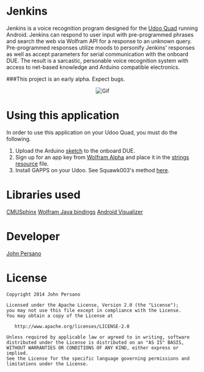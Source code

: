 Jenkins
=================

Jenkins is a voice recognition program designed for the [Udoo Quad](http://shop.udoo.org/usa/?___from_store=usa&popup=no) running Android. Jenkins can respond to user input with pre-programmed phrases and search the web via Wolfram API for a response to an unknown query. Pre-programmed responses utilize moods to personify Jenkins' responses as well as accept parameters for serial communication with the onboard DUE. The result is a sarcastic, personable voice recognition system with access to net-based knowledge and Arduino compatible electronics.


###This project is an early alpha. Expect bugs. <br>

<p align="center">
  <img src="http://i1016.photobucket.com/albums/af284/Turbopwned/bwd6j.gif" alt="Gif"/>
</p>


Using this application
=========
In order to use this application on your Udoo Quad, you must do the following.

1. Upload the Arduino [sketch](https://github.com/JohnPersano/Jenkins/blob/master/arduino/sketches/simple_sketch.ino) to the onboard DUE. 
2. Sign up for an app key from [Wolfram Alpha](https://developer.wolframalpha.com/portal/signin.html) and place it in the [strings resource](https://github.com/JohnPersano/Jenkins/blob/master/app/src/main/res/values/strings.xml) file.
3. Install GAPPS on your Udoo. See Squawk003's method [here](http://www.udoo.org/forum/install-google-apps-t327-20.html).


Libraries used
=========
[CMUSphinx](http://cmusphinx.sourceforge.net/wiki/tutorialandroid)
[Wolfram Java bindings](http://products.wolframalpha.com/api/libraries.html)
[Android Visualizer](https://github.com/felixpalmer/android-visualizer)


Developer
=========
[John Persano](https://plus.google.com/+JohnPersano)


License
=======

    Copyright 2014 John Persano

    Licensed under the Apache License, Version 2.0 (the "License");
    you may not use this file except in compliance with the License.
    You may obtain a copy of the License at

       http://www.apache.org/licenses/LICENSE-2.0

    Unless required by applicable law or agreed to in writing, software
    distributed under the License is distributed on an "AS IS" BASIS,
    WITHOUT WARRANTIES OR CONDITIONS OF ANY KIND, either express or implied.
    See the License for the specific language governing permissions and
    limitations under the License.

